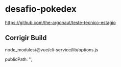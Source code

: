 # desafio-pokedex

https://github.com/the-argonaut/teste-tecnico-estagio

## Corrigir Build
node_modules/@vue/cli-service/lib/options.js

publicPath: '',
